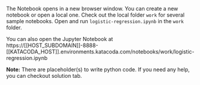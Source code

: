 The Notebook opens in a new browser window. You can create a new notebook or open a local one. Check out the local folder `work` for several sample notebooks. Open and run `logistic-regression.ipynb` in the `work` folder.

You can also open the Jupyter Notebook at https://[[HOST_SUBDOMAIN]]-8888-[[KATACODA_HOST]].environments.katacoda.com/notebooks/work/logistic-regression.ipynb

**Note:**
There are placeholder(s) to write python code. If you need any help, you can checkout solution tab.